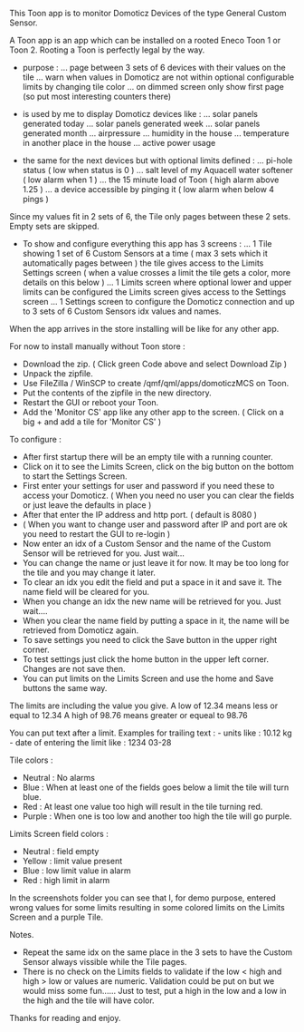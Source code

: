This Toon app is to monitor Domoticz Devices of the type General Custom Sensor.

A Toon app is an app which can be installed on a rooted Eneco Toon 1 or Toon 2.
Rooting a Toon is perfectly legal by the way.

 - purpose :
    ... page between 3 sets of 6 devices with their values on the tile
    ... warn when values in Domoticz are not within optional configurable limits by changing tile color
    ... on dimmed screen only show first page (so put most interesting counters there)

 - is used by me to display Domoticz devices like :
    ... solar panels generated today
    ... solar panels generated week
    ... solar panels generated month
    ... airpressure
    ... humidity in the house
    ... temperature in another place in the house
    ... active power usage
 - the same for the next devices but with optional limits defined :
    ... pi-hole status ( low when status is 0 )
    ... salt level of my Aquacell water softener ( low alarm when 1 )
    ... the 15 minute load of Toon ( high alarm above 1.25 )
    ... a device accessible by pinging it ( low alarm when below 4 pings )

Since my values fit in 2 sets of 6, the Tile only pages between these 2 sets. Empty sets are skipped.

 - To show and configure everything this app has 3 screens :
    ... 1 Tile showing 1 set of 6 Custom Sensors at a time ( max 3 sets which it automatically pages between ) 
         the tile gives access to the Limits Settings screen
         ( when a value crosses a limit the tile gets a color, more details on this below )
    ... 1 Limits screen where optional lower and upper limits can be configured
         the Limits screen gives access to the Settings screen
    ... 1 Settings screen to configure the Domoticz connection and up to 3 sets of 6 Custom Sensors idx values and names.

When the app arrives in the store installing will be like for any other app.

For now to install manually without Toon store : 

 - Download the zip. ( Click green Code above and select Download Zip )
 - Unpack the zipfile.
 - Use FileZilla / WinSCP to create /qmf/qml/apps/domoticzMCS on Toon.
 - Put the contents of the zipfile in the new directory.
 - Restart the GUI or reboot your Toon.
 - Add the 'Monitor CS' app like any other app to the screen.
    ( Click on a big + and add a tile for 'Monitor CS' )

To configure :

 - After first startup there will be an empty tile with a running counter.
 - Click on it to see the Limits Screen, click on the big button on the bottom to start the Settings Screen.
 - First enter your settings for user and password if you need these to access your Domoticz.
   ( When you need no user you can clear the fields or just leave the defaults in place )
 - After that enter the IP address and http port. ( default is 8080 )
 - ( When you want to change user and password after IP and port are ok you need to restart the GUI to re-login )
 - Now enter an idx of a Custom Sensor and the name of the Custom Sensor will be retrieved for you. Just wait...
 - You can change the name or just leave it for now. It may be too long for the tile and you may change it later.
 - To clear an idx you edit the field and put a space in it and save it. The name field will be cleared for you.
 - When you change an idx the new name will be retrieved for you. Just wait....
 - When you clear the name field by putting a space in it, the name will be retrieved from Domoticz again.
 - To save settings you need to click the Save button in the upper right corner.
 - To test settings just click the home button in the upper left corner. Changes are not save then.
 - You can put limits on the Limits Screen and use the home and Save buttons the same way.

The limits are including the value you give.
A low of 12.34 means less or equal to 12.34
A high of 98.76 means greater or equeal to 98.76

You can put text after a limit.
Examples for trailing text : 
    - units like                         : 10.12 kg
    - date of entering the limit like    : 1234 03-28
 
Tile colors :
 - Neutral  : No alarms
 - Blue     : When at least one of the fields goes below a limit the tile will turn blue.
 - Red      : At least one value too high will result in the tile turning red.
 - Purple   : When one is too low and another too high the tile will go purple.

Limits Screen field colors :
 - Neutral  : field empty
 - Yellow   : limit value present
 - Blue     : low limit value in alarm
 - Red      : high limit in alarm
 
In the screenshots folder you can see that I, for demo purpose, entered wrong values for some limits resulting in some colored limits on the Limits Screen and a purple Tile.

Notes.
 - Repeat the same idx on the same place in the 3 sets to have the Custom Sensor always vissible while the Tile pages.
 - There is no check on the Limits fields to validate if the low < high and high > low or values are numeric.
     Validation could be put on but we would miss some fun......
     Just to test, put a high in the low and a low in the high and the tile will have color.

Thanks for reading and enjoy.
